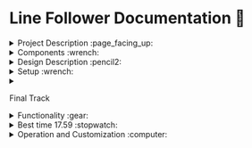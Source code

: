 # Line Follower Documentation :robot:


<details>
<summary> 
Project Description :page_facing_up:
</summary>

## Project Description :page_facing_up:
Meet **Jerry**, the Line Follower robot with a great personality. Designed to follow dark lines, this robot combines coding with a great sense of adventure. **Jerry** possesses a brain (powered by a nano Arduino board), a heart (a trusty battery), and two legs (equipped with motors and wheels). Just like any dedicated racer, it takes a few moments to prepare before starting its line-following journey, after which it run the path with speed and precision.

</details>

<details>
<summary> 
Components :wrench:
</summary>

## Components :wrench:

### Non-electronic: :hammer:

- 1 ball caster
- Cardboard for the chassis
- 2 Wheels
- Bolts & nuts
- Zip ties (for keeping the components in place)


### Electronic:  :electric_plug:

- Arduino Nano
- Mini Breadboard
- Infrared (IR) Sensors for Line Detection
- 1 LiPo Battery for Power
- L293D motor driver
- 2 DC Motors
- Wires and Connectors

</details>

<details>
<summary> 
Design Description :pencil2:
</summary>

## Design Description :pencil2:

The main body was designed for a lightweight machine. The two motors with wheels are attached to the bottom of the body, while the Arduino, the breadboard and the battery are placed on top. The IR sensor is placed at the front of the car. This structure allows the cables and the connectors to be easyly organized. At the end of the car is the a 3rd ball which is used for stability and smoothness of the movement.The Arduino board is programmed to receive the signals from the IR sensors and adjust the speed and direction of the motors accordingly. All these components are building **Jerry**, the line follower.

</details>


<details>
<summary> 
Setup :wrench:
</summary>

## Setup :wrench:

![Jerry, the line follower](/Photos/frontJerry.jpg)

![Jerry, the real line follower](/Photos/upJerry.jpg)

![Jerry, the ultimate line follower](/Photos/hotJerry.jpg) 

</details>

<details>
<summary> 

Final Track

</summary>

![Final Track](/Photos/route.jpg)

</details>

<details>
<summary> 
Functionality :gear:
</summary>

## Functionality :gear:
 
### Line Following Algorithm :straight_ruler:

**"Jerry"** employs infrared (IR) sensors to detect and follow dark lines on a contrasting surface. The line-following algorithm ensures smooth navigation, allowing the robot to stay on course with precision.

### Speed Control :rabbit2:

The two motors with wheels provide motion control. The speed and direction of the motors are adjusted based on the input from the IR sensors, enabling the robot to maintain its path and follow the line at an optimal speed.

### Start-up Sequence :rocket:

Upon activation, **"Jerry"** undergoes a brief start-up sequence, preparing itself for the line-following adventure. This adds a touch of personality to the robot's behavior.

</details>

<details>
<summary> 
Best time 17.59 :stopwatch:
</summary>


Watch **Jerry** in action [here](https://youtu.be/8WgI_KXrATU).

</details>

<details>
<summary> 
Operation and Customization :computer:
</summary>

## Operation :computer:

1. **Power On:**
   - Turn on the robot by connecting the battery.

2. **Start-up Sequence:**
   - Observe the beautiful start-up sequence as **Jerry** prepares for its journey.

3. **Line Following:**
   - Place the robot on a surface with a visible dark line.
   - Admire **"Jerry"** follows the line with agility and precision.

4. **Speed Adjustment:**
   - The robot dynamically adjusts its speed based on the complexity of the line-following task.

## Customization :computer:

Feel free to customize **Jerry** by adjusting the line-following algorithm parameters, tweaking motor speeds, or even adding additional features to enhance its personality.
